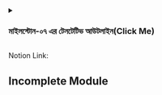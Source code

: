 <details>
<summary>
  <h3>মাইলস্টোন-০৭ এর টেনটেটিভ আউটলাইন(Click Me)</h3>
</summary>
<br >
মার্চ ০৪: মডিউল ৩৯: More about JavaScript

মার্চ ০৫: মডিউল ৪০: Common Error Types in JS

মার্চ ০৬: মডিউল ৪০.৫: Debugging Practice Day(প্র্যাক্টিস ডে)

মার্চ ০৬: রাত ৯.০০: কন্সেপচুয়াল সেশন-Moniruzzaman

মার্চ ০৭: মডিউল ৪১: Few More JavaScript Debug

মার্চ ০৮: নো মডিউল(শবই বরাতের বন্ধ)

মার্চ ০৯: মডিউল ৪২: Everything about browsers

মার্চ ১০: মডিউল ৪২.৫: Browser API practice(প্র্যাক্টিস ডে)

মার্চ ১০: রাত ৯.০০: কন্সেপচুয়াল সেশন

মার্চ ১১: মডিউল ৪৩: Dev Tool and Debug projects

মার্চ ১২: মডিউল ৪৪: JavaScript You need to know for React

মার্চ ১৩: মডিউল ৪৪.৫: Devtool and debug practice(প্র্যাক্টিস ডে)

মার্চ ১৩: রাত ৯.০০: কন্সেপচুয়াল সেশন-Zihad

মার্চ ১৪: নো মডিউল (এক্সট্রা প্র্যাক্টিস ডে)

মার্চ ১৫: মডিউল ৪৫: এসাইনমেন্ট ৭

মার্চ ১৬: মডিউল ৪৫.৫: Browser Debug bonus video(প্র্যাক্টিস ডে)

মার্চ ১৭: নো মডিউল(প্র্যাক্টিস ডে)

মার্চ ১৭: রাত ৯.০০: কন্সেপচুয়াল সেশন

মার্চ ১৮: নো মডিউল(প্র্যাক্টিস ডে)

মার্চ ১৮: রাত ৯.০০: কন্সেপচুয়াল সেশন

মার্চ ১৯: মাইলস্টোন -০৮(মডিউল ৪৬-React)
</details>

Notion Link:

## Incomplete Module